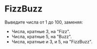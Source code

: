 # FizzBuzz
Выведите числа от 1 до 100, заменяя:

- Числа, кратные 3, на "Fizz".
- Числа, кратные 5, на "Buzz".
- Числа, кратные и 3, и 5, на "FizzBuzz".